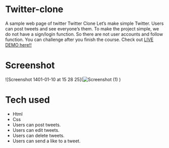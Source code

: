 # Twitter-clone
A sample web page of twitter
Twitter Clone
Let’s make simple Twitter. Users can post tweets and see everyone’s them.
To make the project simple, we do not have a sign/login function.
So there are not user accounts and follow function. You can challenge after you finish the course.
Check out [LIVE DEMO here!!](https://twitter-clone.artipatel7.repl.co/)
# Screenshot
![Screenshot 1401-01-10 at 15 28 25](![Screenshot (1)](https://user-images.githubusercontent.com/115029574/205180295-65d86fda-6ef5-4913-991f-03f5ec792c42.png)
)
# Tech used
* Html
* Css
* Users can post tweets.
* Users can edit tweets.
* Users can delete tweets.
* Users can send a like to a tweet.

